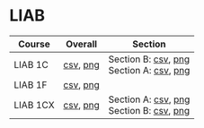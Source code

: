 # LIAB

| Course | Overall | Section |
| ------ | ------- | ------- |
| LIAB 1C | [csv](https://github.com/UCSD-Historical-Enrollment-Data//Users/ryanbatubara/Desktop/2024Spring/blob/main/overall/LIAB%201C.csv), [png](https://raw.githubusercontent.com/UCSD-Historical-Enrollment-Data//Users/ryanbatubara/Desktop/2024Spring/main/plot_overall/LIAB%201C.png) | Section B: [csv](https://github.com/UCSD-Historical-Enrollment-Data//Users/ryanbatubara/Desktop/2024Spring/blob/main/section/LIAB%201C_B.csv), [png](https://raw.githubusercontent.com/UCSD-Historical-Enrollment-Data//Users/ryanbatubara/Desktop/2024Spring/main/plot_section/LIAB%201C_B.png)<br>Section A: [csv](https://github.com/UCSD-Historical-Enrollment-Data//Users/ryanbatubara/Desktop/2024Spring/blob/main/section/LIAB%201C_A.csv), [png](https://raw.githubusercontent.com/UCSD-Historical-Enrollment-Data//Users/ryanbatubara/Desktop/2024Spring/main/plot_section/LIAB%201C_A.png) |
| LIAB 1F | [csv](https://github.com/UCSD-Historical-Enrollment-Data//Users/ryanbatubara/Desktop/2024Spring/blob/main/overall/LIAB%201F.csv), [png](https://raw.githubusercontent.com/UCSD-Historical-Enrollment-Data//Users/ryanbatubara/Desktop/2024Spring/main/plot_overall/LIAB%201F.png) |  |
| LIAB 1CX | [csv](https://github.com/UCSD-Historical-Enrollment-Data//Users/ryanbatubara/Desktop/2024Spring/blob/main/overall/LIAB%201CX.csv), [png](https://raw.githubusercontent.com/UCSD-Historical-Enrollment-Data//Users/ryanbatubara/Desktop/2024Spring/main/plot_overall/LIAB%201CX.png) | Section A: [csv](https://github.com/UCSD-Historical-Enrollment-Data//Users/ryanbatubara/Desktop/2024Spring/blob/main/section/LIAB%201CX_A.csv), [png](https://raw.githubusercontent.com/UCSD-Historical-Enrollment-Data//Users/ryanbatubara/Desktop/2024Spring/main/plot_section/LIAB%201CX_A.png)<br>Section B: [csv](https://github.com/UCSD-Historical-Enrollment-Data//Users/ryanbatubara/Desktop/2024Spring/blob/main/section/LIAB%201CX_B.csv), [png](https://raw.githubusercontent.com/UCSD-Historical-Enrollment-Data//Users/ryanbatubara/Desktop/2024Spring/main/plot_section/LIAB%201CX_B.png) |

